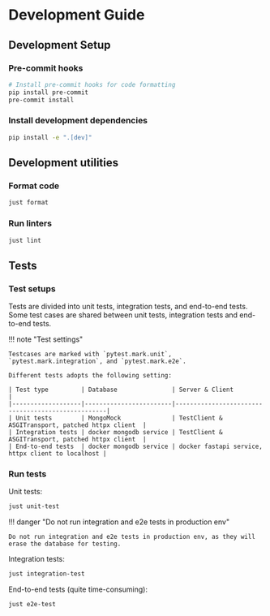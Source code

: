 # Development Guide

## Development Setup

### Pre-commit hooks

```bash
# Install pre-commit hooks for code formatting
pip install pre-commit
pre-commit install
```

### Install development dependencies

```bash
pip install -e ".[dev]"
```

## Development utilities

### Format code

```bash
just format
```

### Run linters

```bash
just lint
```

## Tests

### Test setups

Tests are divided into unit tests, integration tests, and end-to-end tests.
Some test cases are shared between unit tests, integration tests and end-to-end tests.

!!! note "Test settings"

    Testcases are marked with `pytest.mark.unit`, `pytest.mark.integration`, and `pytest.mark.e2e`.

    Different tests adopts the following setting:

    | Test type         | Database               | Server & Client                                   |
    |-------------------|------------------------|---------------------------------------------------|
    | Unit tests        | MongoMock              | TestClient & ASGITransport, patched httpx client  |
    | Integration tests | docker mongodb service | TestClient & ASGITransport, patched httpx client  |
    | End-to-end tests  | docker mongodb service | docker fastapi service, httpx client to localhost |

### Run tests

Unit tests:

```bash
just unit-test
```

!!! danger "Do not run integration and e2e tests in production env"

    Do not run integration and e2e tests in production env, as they will erase the database for testing.

Integration tests:

```bash
just integration-test
```

End-to-end tests (quite time-consuming):

```bash
just e2e-test
```
